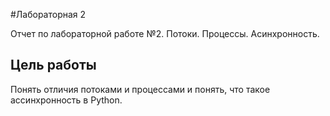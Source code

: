 #Лабораторная 2

Отчет по лабораторной работе №2. Потоки. Процессы. Асинхронность.

## Цель работы
Понять отличия потоками и процессами и понять, что такое ассинхронность в Python.
